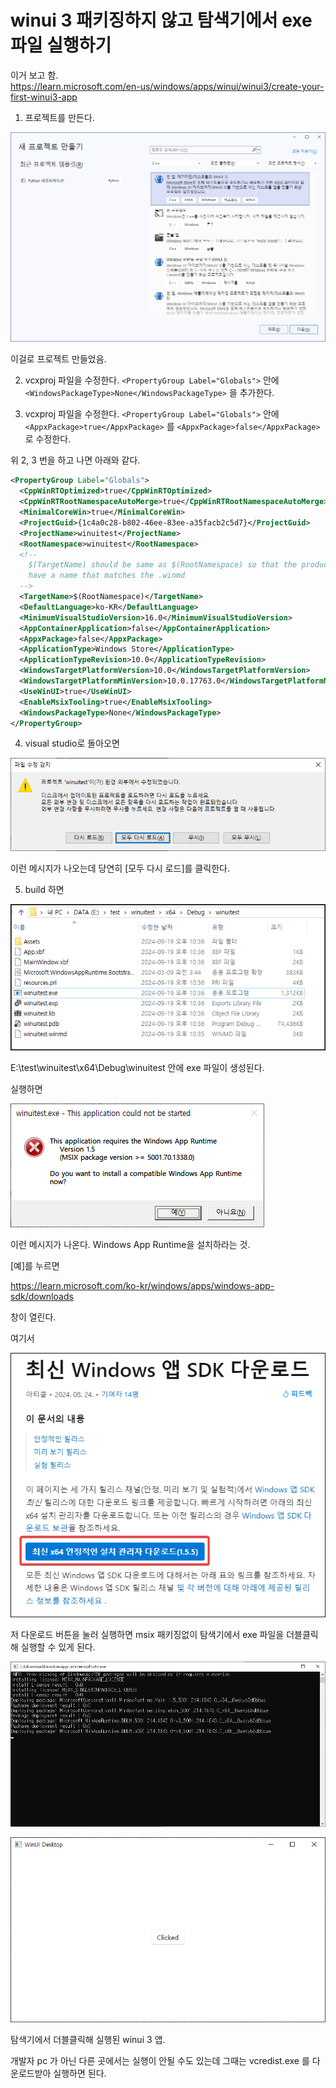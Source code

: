 # winui 3 패키징하지 않고 탐색기에서 exe 파일 실행하기

이거 보고 함.  
https://learn.microsoft.com/en-us/windows/apps/winui/winui3/create-your-first-winui3-app


1. 프로젝트를 만든다. 

![](img/20241201155210.png)

이걸로 프로젝트 만들었음.

2. vcxproj 파일을 수정한다.
  `<PropertyGroup Label="Globals">` 안에 
  `<WindowsPackageType>None</WindowsPackageType>`
  을 추가한다.
  
3. vcxproj 파일을 수정한다.
`<PropertyGroup Label="Globals">` 안에 
`<AppxPackage>true</AppxPackage>` 를
`<AppxPackage>false</AppxPackage>`  로 수정한다.


위 2, 3 번을 하고 나면 아래와 같다.
  
  ```xml
<PropertyGroup Label="Globals">
    <CppWinRTOptimized>true</CppWinRTOptimized>
    <CppWinRTRootNamespaceAutoMerge>true</CppWinRTRootNamespaceAutoMerge>
    <MinimalCoreWin>true</MinimalCoreWin>
    <ProjectGuid>{1c4a0c28-b802-46ee-83ee-a35facb2c5d7}</ProjectGuid>
    <ProjectName>winuitest</ProjectName>
    <RootNamespace>winuitest</RootNamespace>
    <!--
      $(TargetName) should be same as $(RootNamespace) so that the produced binaries (.exe/.pri/etc.)
      have a name that matches the .winmd
    -->
    <TargetName>$(RootNamespace)</TargetName>
    <DefaultLanguage>ko-KR</DefaultLanguage>
    <MinimumVisualStudioVersion>16.0</MinimumVisualStudioVersion>
    <AppContainerApplication>false</AppContainerApplication>
    <AppxPackage>false</AppxPackage>
    <ApplicationType>Windows Store</ApplicationType>
    <ApplicationTypeRevision>10.0</ApplicationTypeRevision>
    <WindowsTargetPlatformVersion>10.0</WindowsTargetPlatformVersion>
    <WindowsTargetPlatformMinVersion>10.0.17763.0</WindowsTargetPlatformMinVersion>
    <UseWinUI>true</UseWinUI>
    <EnableMsixTooling>true</EnableMsixTooling>
    <WindowsPackageType>None</WindowsPackageType>
  </PropertyGroup>
```

4. visual studio로 돌아오면 

![](img/20241201155226.png)

이런 메시지가 나오는데 당연히 [모두 다시 로드]를 클릭한다.


5. build 하면

![](img/20241201155234.png)

E:\test\winuitest\x64\Debug\winuitest 안에 exe 파일이 생성된다.

실행하면

![](img/20241201155242.png)

이런 메시지가 나온다. Windows App Runtime을 설치하라는 것. 

[예]를 누르면

https://learn.microsoft.com/ko-kr/windows/apps/windows-app-sdk/downloads

창이 열린다. 

여기서 

![](img/20241201155252.png)

저 다운로드 버튼을 눌러 실행하면 msix 패키징없이 탐색기에서 exe 파일을 더블클릭해 실행할 수 있게 된다.

![](img/20241201155300.png)

![](img/20241201155309.png)

탐색기에서 더블클릭해 실행된 winui 3 앱.

개발자 pc 가 아닌 다른 곳에서는 실행이 안될 수도 있는데 그때는 vcredist.exe 를 다운로드받아 실행하면 된다.